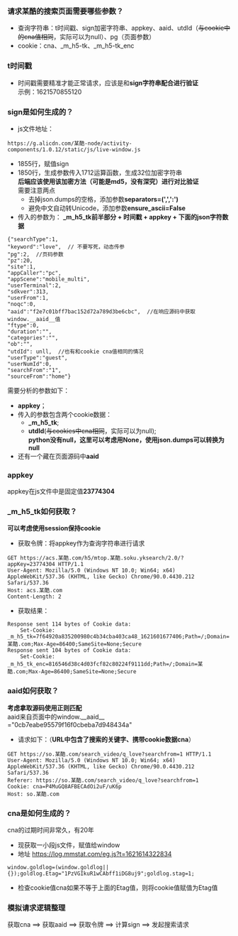 
### 请求某酷的搜索页面需要哪些参数？
- 查询字符串：t时间戳、sign加密字符串、appkey、aaid、utdld（~~与cookie中的cna值相同~~，实际可以为null）、pg（页面参数）
- cookie：cna、_m_h5-tk、_m_h5-tk_enc

### t时间戳
- 时间戳需要精准才能正常请求，应该是和**sign字符串配合进行验证**   
示例：1621570855120

### sign是如何生成的？   
- js文件地址：
```
https://g.alicdn.com/某酷-node/activity-components/1.0.12/static/js/live-window.js
```
- 1855行，赋值sign
- 1850行，生成参数传入1712运算函数，生成32位加密字符串   
    **后端应该使用该加密方法（可能是md5，没有深究）进行对比验证**   
    需要注意两点
   - 去掉json.dumps的空格，添加参数**separators=(',',':')**
   - 避免中文自动转Unicode，添加参数**ensure_ascii=False**
- 传入的参数为：
**_m_h5_tk前半部分 + 时间戳 + appkey + 下面的json字符数据**
```
{"searchType":1,
"keyword":"love",  // 不要写死，动态传参
"pg":2,  //页码参数
"pz":20,
"site":1,
"appCaller":"pc",
"appScene":"mobile_multi",
"userTerminal":2,
"sdkver":313,
"userFrom":1,
"noqc":0,
"aaid":"f2e7c01bff7bac152d72a789d3be6cbc",  //在响应源码中获取window.__aaid__值
"ftype":0,
"duration":"",
"categories":"",
"ob":"",
"utdId": unll,  //也有和cookie cna值相同的情况
"userType":"guest",
"userNumId":0,
"searchFrom":"1",
"sourceFrom":"home"}
```
需要分析的参数如下：
- **appkey**；
- 传入的参数包含两个cookie数据：
   - **_m_h5_tk**;
   - **utdld**(~~与cookies中cna相同~~，实际可以为null);   
      **python没有null，这里可以考虑用None，使用json.dumps可以转换为null**
- 还有一个藏在页面源码中**aaid**

### appkey   
appkey在js文件中是固定值**23774304**

### _m_h5_tk如何获取？   
**可以考虑使用session保持cookie**
- 获取令牌：将appkey作为查询字符串进行请求
```
GET https://acs.某酷.com/h5/mtop.某酷.soku.yksearch/2.0/?appKey=23774304 HTTP/1.1
User-Agent: Mozilla/5.0 (Windows NT 10.0; Win64; x64) AppleWebKit/537.36 (KHTML, like Gecko) Chrome/90.0.4430.212 Safari/537.36
Host: acs.某酷.com
Content-Length: 2
```
- 获取结果：   
```
Response sent 114 bytes of Cookie data:
	Set-Cookie: _m_h5_tk=7f64920a835200980c4b34cba403ca48_1621601677406;Path=/;Domain=某酷.com;Max-Age=86400;SameSite=None;Secure   
Response sent 104 bytes of Cookie data:
	Set-Cookie: _m_h5_tk_enc=816546d38c4d03fcf82c80224f9111dd;Path=/;Domain=某酷.com;Max-Age=86400;SameSite=None;Secure
```
### aaid如何获取？
**考虑拿取源码使用正则匹配**   
aaid来自页面中的window.\_\_aaid__ ="0cb7eabe95579f16f0cbeba7d948434a"   

- 请求如下：（**URL中包含了搜索的关键字、携带cookie数据cna**）
```
GET https://so.某酷.com/search_video/q_love?searchfrom=1 HTTP/1.1
User-Agent: Mozilla/5.0 (Windows NT 10.0; Win64; x64) AppleWebKit/537.36 (KHTML, like Gecko) Chrome/90.0.4430.212 Safari/537.36
Referer: https://so.某酷.com/search_video/q_love?searchfrom=1
Cookie: cna=P4MuGQ8AFBECAdOi2uF/uK6p
Host: so.某酷.com
```

### cna是如何生成的？
cna的过期时间非常久，有20年
- 现获取一小段js文件，赋值给window
- 地址 https://log.mmstat.com/eg.js?t=1621614322834
```
window.goldlog=(window.goldlog||{});goldlog.Etag="1PzVGIkuR1wCAbff1iDG8uj9";goldlog.stag=1;
```
- 检查cookie值cna如果不等于上面的Etag值，则将cookie值赋值为Etag值

### 模拟请求逻辑整理
获取cna ==> 获取aaid ==> 获取令牌 ==> 计算sign ==> 发起搜索请求







